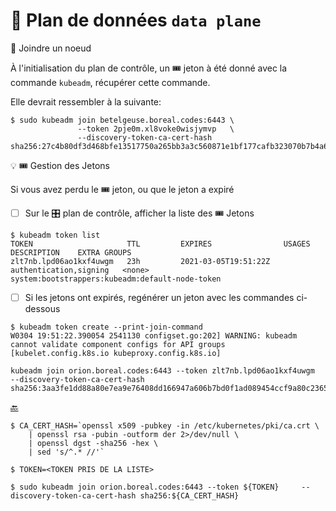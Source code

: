 # :abacus: Plan de données `data plane` 

:round_pushpin: Joindre un noeud 

À l'initialisation du plan de contrôle, un :tickets: jeton à été donné avec la commande `kubeadm`, récupérer cette commande.

Elle devrait ressembler à la suivante:

```
$ sudo kubeadm join betelgeuse.boreal.codes:6443 \
               --token 2pje0m.xl8voke0wisjymvp   \
               --discovery-token-ca-cert-hash sha256:27c4b80df3d468bfe13517750a265bb3a3c560871e1bf177cafb323070b7b4a6
```

:bulb: :tickets: Gestion des Jetons

Si vous avez perdu le :tickets: jeton, ou que le jeton a expiré

- [ ] Sur le :control_knobs: plan de contrôle, afficher la liste des :tickets: Jetons

```
$ kubeadm token list
TOKEN                     TTL         EXPIRES                USAGES                   DESCRIPTION    EXTRA GROUPS
zlt7nb.lpd06ao1kxf4uwgm   23h         2021-03-05T19:51:22Z   authentication,signing   <none>         system:bootstrappers:kubeadm:default-node-token
```

- [ ] Si les jetons ont expirés, regénérer un jeton avec les commandes ci-dessous

```
$ kubeadm token create --print-join-command
W0304 19:51:22.390054 2541130 configset.go:202] WARNING: kubeadm cannot validate component configs for API groups [kubelet.config.k8s.io kubeproxy.config.k8s.io]

kubeadm join orion.boreal.codes:6443 --token zlt7nb.lpd06ao1kxf4uwgm     --discovery-token-ca-cert-hash sha256:3aa3fe1dd88a80e7ea9e76408dd166947a606b7bd0f1ad089454ccf9a80c2365 
```

[:back:](../#abacus-les-plan-de-données-data-plane)


```
$ CA_CERT_HASH=`openssl x509 -pubkey -in /etc/kubernetes/pki/ca.crt \
    | openssl rsa -pubin -outform der 2>/dev/null \
    | openssl dgst -sha256 -hex \
    | sed 's/^.* //'`
```

```
$ TOKEN=<TOKEN PRIS DE LA LISTE>
```

```
$ sudo kubeadm join orion.boreal.codes:6443 --token ${TOKEN}     --discovery-token-ca-cert-hash sha256:${CA_CERT_HASH}
```
